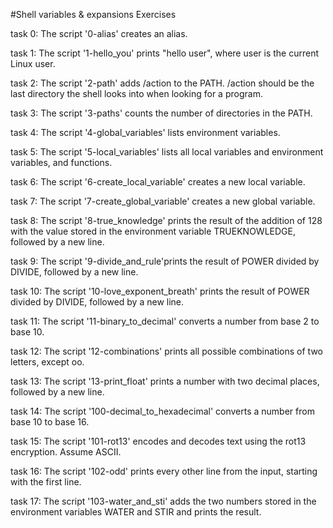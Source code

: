 #Shell variables & expansions Exercises

task 0: The script '0-alias' creates an alias.

task 1: The script '1-hello_you'  prints "hello user", where user is the current Linux user.

task 2: The script '2-path' adds /action to the PATH. /action should be the last directory the shell looks into when looking for a program.

task 3: The script '3-paths' counts the number of directories in the PATH.

task 4: The script '4-global_variables' lists environment variables.

task 5: The script '5-local_variables' lists all local variables and environment variables, and functions.

task 6: The script '6-create_local_variable' creates a new local variable.

task 7: The script '7-create_global_variable' creates a new global variable.

task 8: The script '8-true_knowledge' prints the result of the addition of 128 with the value stored in the environment variable TRUEKNOWLEDGE, followed by a new line.

task 9: The script '9-divide_and_rule'prints the result of POWER divided by DIVIDE, followed by a new line.

task 10: The script '10-love_exponent_breath' prints the result of POWER divided by DIVIDE, followed by a new line.

task 11: The script '11-binary_to_decimal' converts a number from base 2 to base 10.

task 12: The script '12-combinations' prints all possible combinations of two letters, except oo.

task 13: The script '13-print_float' prints a number with two decimal places, followed by a new line.

task 14: The script '100-decimal_to_hexadecimal' converts a number from base 10 to base 16.

task 15: The script '101-rot13' encodes and decodes text using the rot13 encryption. Assume ASCII.

task 16: The script '102-odd' prints every other line from the input, starting with the first line.

task 17: The script '103-water_and_sti' adds the two numbers stored in the environment variables WATER and STIR and prints the result.
